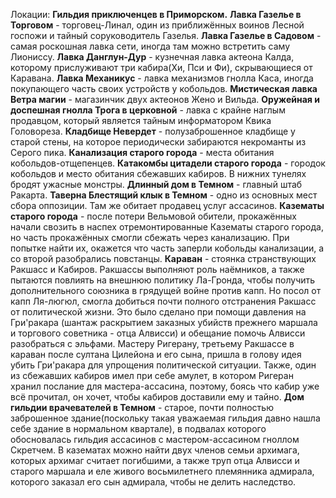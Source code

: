 Локации:
**Гильдия приключенцев в Приморском.**
**Лавка Газелье в Торговом** - торговец-Линал, один из приближённых воинов Лесной госпожи и тайный соруководитель Газелья.
**Лавка Газелье в Садовом** - самая роскошная лавка сети, иногда там можно встретить саму Лиониссу.
**Лавка Данглун-Дур** - кузнечная лавка актеона Калда, которому прислуживают три кабира(Хи, Пси и Фи), скрывающиеся от Каравана.
**Лавка Механикус** - лавка механизмов гнолла Каса, иногда покупающего часть своих устройств у кобольдов.
**Мистическая лавка Ветра магии** - магазинчик двух актеонов Жено и Вильда.
**Оружейная и доспешная гнолла Трога в церковной** - лавка с крайне наглым продавцом, который является тайным информатором Квика Головореза.
**Кладбище Невердет** - полузаброшенное кладбище у старой стены, на которое периодически забираются некроманты из Серого пика.
**Канализация старого города** - места обитания кобольдов-отщепенцев.
**Катакомбы цитадели старого города** - городок кобольдов и место обитания сбежавших кабиров. В нижних тунелях бродят ужасные монстры.
**Длинный дом в Темном** - главный штаб Ракарта.
**Таверна Блестящий клык в Темном** - одно из основных мест сбора оппозиции. Там же обитает продавец услуг ассасинов.
**Казематы старого города** - после потери Вельмовой обители, прокажённых начали свозить в наспех отремонтированные Казематы старого города, но часть прокажённых смогли сбежать через канализацию. При попытке найти их, окажется что часть заперли кобольды канализации, а со второй разобрались повстанцы.
**Караван** - стоянка странствующих Ракшасс и Кабиров. Ракшассы выполняют роль наёмников, а также пытаются повлиять на внешнюю политику Ла-Гронда, чтобы получить дополнительного союзника в грядущей войне против капп. Но посол от капп Ля-люгюл, смогла добиться почти полного отстранения Ракшасс от политической жизни. Это было сделано при помощи давления на Гри'ракара (шантаж раскрытием заказных убийств прежнего маршала и торгового советника - отца Алвисси) и обещание помочь Алвисси разобраться с эльфами. Мастеру Ригерану, третьему Ракшассе в караван после султана Цилейона и его сына, пришла в голову идея убить Гри'ракара для упрощения политической ситуации.
Также, один из сбежавших кабиров имел при себе амулет, в котором Ригеран хранил послание для мастера-ассасина, поэтому, боясь что кабир уже всё прочитал, он хочет, чтобы кабиров доставили ему и тайно.
**Дом гильдии врачевателей в Темном** - старое, почти полностью заброшенное здание(поскольку такая уважаемая гильдия давно нашла себе здание в нормальном квартале), в подвалах которого обосновалась гильдия ассасинов с мастером-ассасином гноллом Скретчем. В казематах можно найти двух членов семьи архимага, которых архимаг считает погибшими, а также труп отца Алвисси и старого маршала и еле живого восьмилетнего племянника адмирала, которого заказал его сын адмирала, чтобы не делить наследство.
